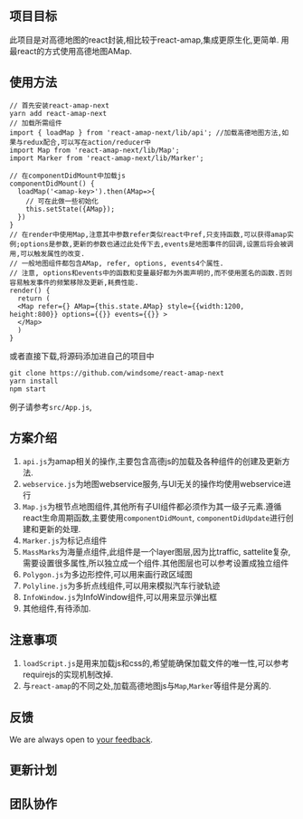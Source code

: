 ## 项目目标
此项目是对高德地图的react封装,相比较于react-amap,集成更原生化,更简单. 用最react的方式使用高德地图AMap.

## 使用方法
```
// 首先安装react-amap-next
yarn add react-amap-next
// 加载所需组件
import { loadMap } from 'react-amap-next/lib/api'; //加载高德地图方法,如果与redux配合,可以写在action/reducer中
import Map from 'react-amap-next/lib/Map';
import Marker from 'react-amap-next/lib/Marker';

// 在componentDidMount中加载js
componentDidMount() {
  loadMap('<amap-key>').then(AMap=>{
    // 可在此做一些初始化
    this.setState({AMap});
  })
}
// 在render中使用Map,注意其中参数refer类似react中ref,只支持函数,可以获得amap实例;options是参数,更新的参数也通过此处传下去,events是地图事件的回调,设置后将会被调用,可以触发属性的改变.
// 一般地图组件都包含AMap, refer, options, events4个属性.
// 注意, options和events中的函数和变量最好都为外面声明的,而不使用匿名的函数.否则容易触发事件的频繁移除及更新,耗费性能.
render() {
  return (
  <Map refer={} AMap={this.state.AMap} style={{width:1200, height:800}} options={{}} events={{}} >
  </Map>
  )
}
```
或者直接下载,将源码添加进自己的项目中
```
git clone https://github.com/windsome/react-amap-next
yarn install
npm start
```
例子请参考`src/App.js`,

## 方案介绍
1. `api.js`为amap相关的操作,主要包含高德js的加载及各种组件的创建及更新方法.
2. `webservice.js`为地图webservice服务,与UI无关的操作均使用webservice进行
3. `Map.js`为根节点地图组件,其他所有子UI组件都必须作为其一级子元素.遵循react生命周期函数,主要使用`componentDidMount`, `componentDidUpdate`进行创建和更新的处理.
4. `Marker.js`为标记点组件
5. `MassMarks`为海量点组件,此组件是一个layer图层,因为比traffic, sattelite复杂,需要设置很多属性,所以独立成一个组件.其他图层也可以参考设置成独立组件
6. `Polygon.js`为多边形控件,可以用来画行政区域图
7. `Polyline.js`为多折点线组件,可以用来模拟汽车行驶轨迹
8. `InfoWindow.js`为InfoWindow组件,可以用来显示弹出框
9. 其他组件,有待添加.

## 注意事项
1. `loadScript.js`是用来加载js和css的,希望能确保加载文件的唯一性,可以参考requirejs的实现机制改掉.
2. 与`react-amap`的不同之处,加载高德地图js与`Map`,`Marker`等组件是分离的.

## 反馈
We are always open to [your feedback](https://github.com/windsome/react-amap-next/issues).

## 更新计划

## 团队协作
